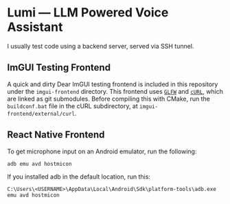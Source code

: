 # Lumi — LLM Powered Voice Assistant

I usually test code using a backend server, served via SSH tunnel.

## ImGUI Testing Frontend

A quick and dirty Dear ImGUI testing frontend is included in this repository under the `imgui-frontend` directory. This frontend uses [`GLFW`](https://github.com/glfw/glfw) and [`cURL`](https://github.com/curl/curl), which are linked as git submodules. Before compiling this with CMake, run the `buildconf.bat` file in the cURL subdirectory, at `imgui-frontend/external/curl`.

## React Native Frontend

To get microphone input on an Android emulator, run the following:

```
adb emu avd hostmicon
```

If you installed adb in the default location, run this:

```
C:\Users\<USERNAME>\AppData\Local\Android\Sdk\platform-tools\adb.exe emu avd hostmicon
```
